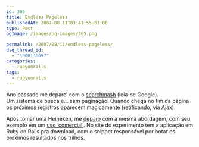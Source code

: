 ```yaml
---
id: 305
title: Endless Pageless
publishedAt: 2007-08-11T03:41:55-03:00
type: Post
ogImage: /images/og-images/305.png

permalink: /2007/08/11/endless-pageless/
dsq_thread_id:
  - "1000136697"
categories:
  - rubyonrails
tags:
  - rubyonrails
---
```

Ano passado me deparei com o [searchmash](http://www.searchmash.com) (leia-se Google).  
Um sistema de busca e&#8230; sem paginação! Quando chega no fim da página os próximos registros aparecem magicamente (retificando, via Ajax).

Após tomar uma Heineken, me [deparo](http://unspace.ca/discover/pageless/) com a mesma abordagem, com seu exemplo em um [uso &#8216;comercial'](http://pursudo.com/). No site do experimento tem a aplicação em Ruby on Rails pra download, com o snippet responsável por botar os próximos resultados nos trilhos.

